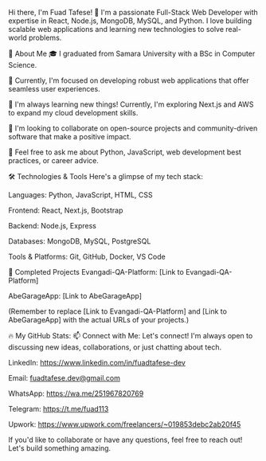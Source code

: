 Hi there, I'm Fuad Tafese! 👋
I'm a passionate Full-Stack Web Developer with expertise in React, Node.js, MongoDB, MySQL, and Python. I love building scalable web applications and learning new technologies to solve real-world problems.

🚀 About Me
🎓 I graduated from Samara University with a BSc in Computer Science.

💼 Currently, I'm focused on developing robust web applications that offer seamless user experiences.

🌱 I'm always learning new things! Currently, I'm exploring Next.js and AWS to expand my cloud development skills.

👯 I'm looking to collaborate on open-source projects and community-driven software that make a positive impact.

💬 Feel free to ask me about Python, JavaScript, web development best practices, or career advice.

🛠️ Technologies & Tools
Here's a glimpse of my tech stack:

Languages: Python, JavaScript, HTML, CSS

Frontend: React, Next.js, Bootstrap

Backend: Node.js, Express

Databases: MongoDB, MySQL, PostgreSQL

Tools & Platforms: Git, GitHub, Docker, VS Code

🌟 Completed Projects
Evangadi-QA-Platform: [Link to Evangadi-QA-Platform]

AbeGarageApp: [Link to AbeGarageApp]

(Remember to replace [Link to Evangadi-QA-Platform] and [Link to AbeGarageApp] with the actual URLs of your projects.)

🔥 My GitHub Stats:
📫 Connect with Me:
Let's connect! I'm always open to discussing new ideas, collaborations, or just chatting about tech.

LinkedIn: https://www.linkedin.com/in/fuadtafese-dev

Email: fuadtafese.dev@gmail.com

WhatsApp: https://wa.me/251967820769

Telegram: https://t.me/fuad113

Upwork: https://www.upwork.com/freelancers/~019853debc2ab20f45

If you'd like to collaborate or have any questions, feel free to reach out! Let's build something amazing.
